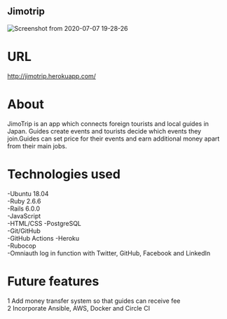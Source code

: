 ## Jimotrip

![Screenshot from 2020-07-07 19-28-26](https://user-images.githubusercontent.com/10365357/86768232-2d850900-c088-11ea-8a9a-577d48f6cff7.png)

# URL
http://jimotrip.herokuapp.com/

# About
JimoTrip is an app which connects foreign tourists and local guides in Japan. Guides create events and tourists decide which events they join.Guides can set price for their events and earn additional money apart from their main jobs.

# Technologies used
-Ubuntu 18.04  
-Ruby 2.6.6  
-Rails 6.0.0  
-JavaScript  
-HTML/CSS 
-PostgreSQL  
-Git/GitHub  
-GitHub Actions
-Heroku  
-Rubocop   
-Omniauth log in function with Twitter, GitHub, Facebook and LinkedIn

# Future features
1 Add money transfer system so that guides can receive fee  
2 Incorporate Ansible, AWS, Docker and Circle CI
